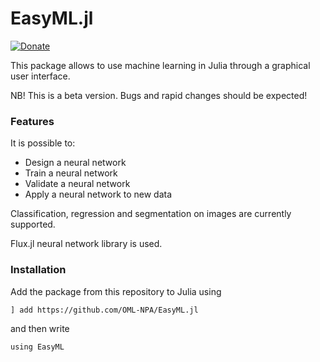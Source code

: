 # EasyML.jl
[![Donate](https://img.shields.io/badge/Donate-PayPal-blue.svg)](https://www.paypal.com/donate/?hosted_button_id=EJ2J3BVKYPJPY)

This package allows to use machine learning in Julia through a graphical user interface.

NB! This is a beta version. Bugs and rapid changes should be expected!

### Features
It is possible to:
  - Design a neural network
  - Train a neural network
  - Validate a neural network
  - Apply a neural network to new data
  
Classification, regression and segmentation on images are currently supported.

Flux.jl neural network library is used.

### Installation

Add the package from this repository to Julia using 

`] add https://github.com/OML-NPA/EasyML.jl`

and then write

`using EasyML`



